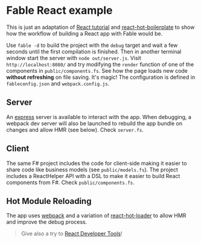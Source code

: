 # Fable React example

This is just an adaptation of [React tutorial](https://facebook.github.io/react/docs/tutorial.html) and [react-hot-boilerplate](https://github.com/gaearon/react-hot-boilerplate)
to show how the workflow of building a React app with Fable would be.

Use `fable -d` to build the project with the `debug` target and wait a few seconds until the
first compilation is finished. Then in another terminal window start the server with `node out/server.js`.
Visit `http://localhost:8080/` and try modifying the `render` function of one of the components in `public/components.fs`.
See how the page loads new code **without refreshing** on file saving. It's magic!
The configuration is defined in `fableconfig.json` and `webpack.config.js`.

## Server

An [express](http://expressjs.com) server is available to interact with the app. When debugging,
a webpack dev server will also be launched to rebuild the app bundle on
changes and allow HMR (see below). Check `server.fs`.

## Client

The same F# project includes the code for client-side making it easier to
share code like business models (see `public/models.fs`). The project includes
a ReactHelper API with a DSL to make it easier to build React components from F#.
Check `public/components.fs`.

## Hot Module Reloading
The app uses [webpack](https://webpack.github.io) and a variation of [react-hot-loader](https://www.npmjs.com/package/react-hot-loader)
to allow HMR and improve the debug process.

> Give also a try to [React Developer Tools](https://github.com/facebook/react-devtools)!

